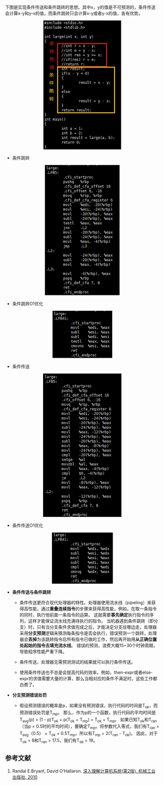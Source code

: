 下图是实现条件传送和条件跳转的思想。其中x，y的值是不可预测的，条件传送会计算x-y和y-x的值，而条件跳转只会计算x-y或者y-x的值，各有优势。

<div align="center">

![20201209](/images/20201209.png)

</div>

- 条件跳转

<div align="center">

![jump](/images/jump.png)

</div>

- 条件跳转O1优化

<div align="center">

![jumpO1](/images/jumpO1.png)

</div>

- 条件传送

<div align="center">

![comve](/images/cmove.png)

</div>

- 条件传送O1优化

<div align="center">

![comveO1](/images/cmoveO1.png)

</div>

- **条件传送与条件跳转**
	- 条件传送更符合现代处理器的特性。处理器使用流水线（pipeling）来获得高性能，通过**重叠连续指令**的步骤来获得高性能，例如，在取一条指令的同时，执行他前面一条指令的运算。
	这就需要**事先确定**执行指令的序列，这样才能保证流水线充满待执行的指令。
	当机器遇到条件跳转（即分支）时，只有当分支条件求值完成之后，才能决定分支往哪边走，处理器采用**分支预测**逻辑来猜测每条指令是否会执行，错误预测一个跳转，处理器会**丢掉**为该跳转指令后所有指令已做的工作，然后再开始用**从正确位置处起始的指令去填充流水线**。
	错误的预测，浪费大概15~30个时钟周期，导致程序性能严重下降。
	
	- 条件传送，处理器无需预测测试的结果就可以执行条件传送。
	
	- 使用条件传送也不总是会提高代码的效率。例如，then-expr或者else-expr的求值需要大量的计算，那么当相对应的条件不满足时，这些工作都白费了。

- **分支预测错误处罚**

	- 假设预测错误的概率是p，如果没有预测错误，执行代码的时间是T<sub>ok</sub>，而预测错误处罚是T<sub>mp</sub>。
	那么，作为p的一个函数，执行代码的平均时间是T<sub>avg</sub>(p) = (1 - p)T<sub>ok</sub> + p(T<sub>ok</sub> + T<sub>mp</sub>) = T<sub>ok</sub> + T<sub>mp</sub>。
	如果已知T<sub>ok</sub>和T<sub>ran</sub>（当p = 0.5时的平均时间），要确定T<sub>mp</sub>。将参数代入等式，我们有T<sub>ran</sub> = T<sub>avg</sub>（0.5） = T<sub>ok</sub> + 0.5T<sub>mp</sub>，所以有T<sub>mp</sub> = 2(T<sub>ran</sub> - T<sub>ok</sub>)。
	因此，对于T<sub>ok</sub> = 8和T<sub>ran</sub> = 17.5，我们有T<sub>ok</sub> = 19。

## 参考文献
1. Randal E.Bryant, David O’Hallaron. [深入理解计算机系统(第2版). 机械工业出版社, 2010](https://book.douban.com/subject/5333562/)
